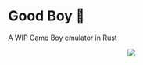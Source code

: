 
# Good Boy 🐶

A WIP Game Boy emulator in Rust

<div align="center">
    <img src="assets/screenshots/dr_mario.gif" />
</div>

